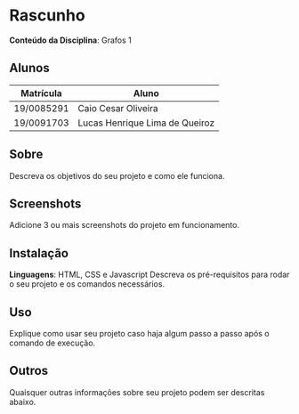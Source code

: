 
# Rascunho

**Conteúdo da Disciplina**: Grafos 1

## Alunos
|Matrícula | Aluno |
| -- | -- |
| 19/0085291  |  Caio Cesar Oliveira |
| 19/0091703  |  Lucas Henrique Lima de Queiroz |

## Sobre 
Descreva os objetivos do seu projeto e como ele funciona. 

## Screenshots
Adicione 3 ou mais screenshots do projeto em funcionamento.

## Instalação 
**Linguagens**: HTML, CSS e Javascript
Descreva os pré-requisitos para rodar o seu projeto e os comandos necessários.

## Uso 
Explique como usar seu projeto caso haja algum passo a passo após o comando de execução.

## Outros 
Quaisquer outras informações sobre seu projeto podem ser descritas abaixo.
